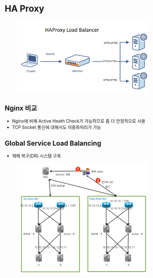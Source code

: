# HA Proxy

<figure><img src="../../../.gitbook/assets/image (2) (1) (1).png" alt=""><figcaption></figcaption></figure>

## Nginx 비교

* Nginx에 비해 Active Heath Check가 가능하므로 좀 더 안정적으로 사용
* TCP Socket 통신에 대해서도 이중화처리가 가능

## Global Service Load Balancing

* 재해 복구(DR) 시스템 구축

<figure><img src="../../../.gitbook/assets/image (3) (1).png" alt=""><figcaption></figcaption></figure>
